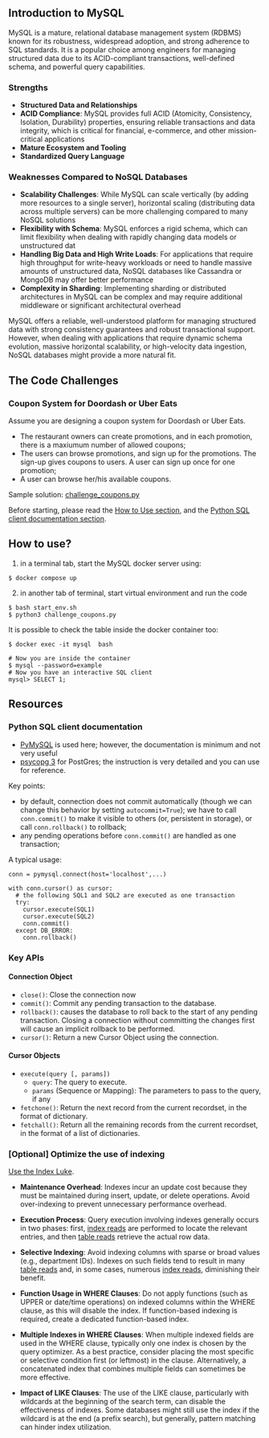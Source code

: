 ## Introduction to MySQL
MySQL is a mature, relational database management system (RDBMS) known for its robustness, widespread adoption, and strong adherence to SQL standards. It is a popular choice among engineers for managing structured data due to its ACID-compliant transactions, well-defined schema, and powerful query capabilities.

### Strengths
- **Structured Data and Relationships**
- **ACID Compliance**: MySQL provides full ACID (Atomicity, Consistency, Isolation, Durability) properties, ensuring reliable transactions and data integrity, which is critical for financial, e-commerce, and other mission-critical applications
- **Mature Ecosystem and Tooling**
- **Standardized Query Language**

### Weaknesses Compared to NoSQL Databases
- **Scalability Challenges**: While MySQL can scale vertically (by adding more resources to a single server), horizontal scaling (distributing data across multiple servers) can be more challenging compared to many NoSQL solutions
- **Flexibility with Schema**: MySQL enforces a rigid schema, which can limit flexibility when dealing with rapidly changing data models or unstructured dat
- **Handling Big Data and High Write Loads**: For applications that require high throughput for write-heavy workloads or need to handle massive amounts of unstructured data, NoSQL databases like Cassandra or MongoDB may offer better performance
- **Complexity in Sharding**: Implementing sharding or distributed architectures in MySQL can be complex and may require additional middleware or significant architectural overhead


MySQL offers a reliable, well-understood platform for managing structured data with strong consistency guarantees and robust transactional support. However, when dealing with applications that require dynamic schema evolution, massive horizontal scalability, or high-velocity data ingestion, NoSQL databases might provide a more natural fit.

## The Code Challenges

### Coupon System for Doordash or Uber Eats
Assume you are designing a coupon system for Doordash or Uber Eats. 
- The restaurant owners can create promotions, and in each promotion, there is a maxiumum number of allowed coupons;
- The users can browse promotions, and sign up for the promotions. The sign-up gives coupons to users. A user can sign up once for one promotion;
- A user can browse her/his available coupons.

Sample solution: [challenge_coupons.py](./challenge_coupons.py)

Before starting, please read the [How to Use section](#how-to-use), and the [Python SQL client documentation section](#python-sql-client-documentation).

## How to use?

1. in a terminal tab, start the MySQL docker server using:
```
$ docker compose up
```
2. in another tab of terminal, start virtual environment and run the code
```
$ bash start_env.sh
$ python3 challenge_coupons.py
```

It is possible to check the table inside the docker container too:
```
$ docker exec -it mysql  bash

# Now you are inside the container
$ mysql --password=example
# Now you have an interactive SQL client
mysql> SELECT 1;
```


## Resources

### Python SQL client documentation
- [PyMySQL](https://pymysql.readthedocs.io/en/latest/user/examples.html) is used here; however, the documentation is minimum and not very useful
- [psycopg 3](https://www.psycopg.org/psycopg3/docs/basic/usage.html) for PostGres; the instruction is very detailed and you can use for reference.

Key points:
- by default, connection does not commit automatically (though we can change this behavior by setting `autocommit=True`); we have to call `conn.commit()` to make it visible to others (or, persistent in storage), or call `conn.rollback()` to rollback;
- any pending operations before `conn.commit()` are handled as one transaction;

A typical usage:
```
conn = pymysql.connect(host='localhost',...)

with conn.cursor() as cursor:
  # the following SQL1 and SQL2 are executed as one transaction
  try:
    cursor.execute(SQL1)
    cursor.execute(SQL2)
    conn.commit()
  except DB_ERROR:
    conn.rollback()
```

### Key APIs

#### Connection Object
- `close()`: Close the connection now
- `commit()`: Commit any pending transaction to the database.
- `rollback()`: causes the database to roll back to the start of any pending transaction. Closing a connection without committing the changes first will cause an implicit rollback to be performed.
- `cursor()`: Return a new Cursor Object using the connection.

#### Cursor Objects
- `execute(query [, params])`
  - `query`: The query to execute.
  - `params` (Sequence or Mapping): The parameters to pass to the query, if any
- `fetchone()`: Return the next record from the current recordset, in the format of dictionary.
- `fetchall()`: Return all the remaining records from the current recordset, in the format of a list of dictionaries.

### [Optional] Optimize the use of indexing
[Use the Index Luke](https://use-the-index-luke.com/).

- **Maintenance Overhead**: Indexes incur an update cost because they must be maintained during insert, update, or delete operations. Avoid over-indexing to prevent unnecessary performance overhead.

- **Execution Process**: Query execution involving indexes generally occurs in two phases: first, <ins>index reads</ins> are performed to locate the relevant entries, and then <ins>table reads</ins> retrieve the actual row data.

- **Selective Indexing**: Avoid indexing columns with sparse or broad values (e.g., department IDs). Indexes on such fields tend to result in many <ins>table reads</ins> and, in some cases, numerous <ins>index reads</ins>, diminishing their benefit.

- **Function Usage in WHERE Clauses**: Do not apply functions (such as UPPER or date/time operations) on indexed columns within the WHERE clause, as this will disable the index. If function-based indexing is required, create a dedicated function-based index.

- **Multiple Indexes in WHERE Clauses**: When multiple indexed fields are used in the WHERE clause, typically only one index is chosen by the query optimizer. As a best practice, consider placing the most specific or selective condition first (or leftmost) in the clause. Alternatively, a concatenated index that combines multiple fields can sometimes be more effective.

- **Impact of LIKE Clauses**: The use of the LIKE clause, particularly with wildcards at the beginning of the search term, can disable the effectiveness of indexes. Some databases might still use the index if the wildcard is at the end (a prefix search), but generally, pattern matching can hinder index utilization.

